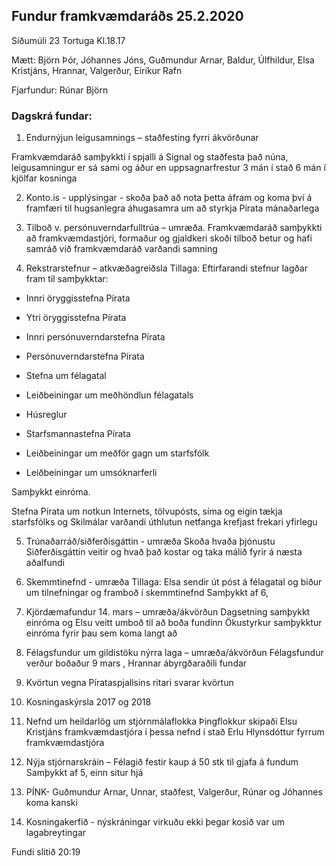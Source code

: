 ## Fundur framkvæmdaráðs 25.2.2020

Síðumúli 23 
Tortuga 
Kl.18.17

Mætt: Björn Þór, Jóhannes Jóns, Guðmundur Arnar, Baldur, Úlfhildur, Elsa Kristjáns, Hrannar, Valgerður, Eiríkur Rafn

Fjarfundur: Rúnar Björn

### Dagskrá fundar: 
 
 
  1. Endurnýjun leigusamnings – staðfesting fyrri ákvörðunar
  
  Framkvæmdaráð samþykkti í spjalli á Signal og staðfesta það núna, leigusamningur er sá sami og áður en uppsagnarfrestur 3 mán í stað 6 mán í kjölfar kosninga
 
 2. Konto.is - upplýsingar - skoða það að nota þetta áfram og koma því á framfæri til hugsanlegra áhugasamra um að styrkja Pírata mánaðarlega
 
 3. Tilboð v. persónuverndarfulltrúa – umræða. Framkvæmdaráð samþykkti að framkvæmdastjóri, formaður og gjaldkeri skoði tilboð betur og hafi samráð við framkvæmdaráð varðandi samning
 
 4. Rekstrarstefnur – atkvæðagreiðsla  Tillaga: Eftirfarandi stefnur lagðar fram til samþykktar:

* Innri öryggisstefna Pírata

* Ytri öryggisstefna Pírata

* Innri persónuverndarstefna Pírata

* Persónuverndarstefna Pírata

* Stefna um félagatal

* Leiðbeiningar um meðhöndlun félagatals

* Húsreglur

* Starfsmannastefna Pírata

* Leiðbeiningar um meðför gagn um starfsfólk

* Leiðbeiningar um umsóknarferli
 
Samþykkt einróma.

Stefna Pírata um notkun Internets, tölvupósts, síma og eigin tækja starfsfólks og Skilmálar varðandi úthlutun netfanga krefjast frekari yfirlegu
   
5. Trúnaðarráð/siðferðisgáttin - umræða Skoða hvaða þjónustu Siðferðisgáttin veitir og hvað það kostar og taka málið fyrir á næsta aðalfundi 

6. Skemmtinefnd - umræða Tillaga:  Elsa sendir út póst á félagatal og biður um tilnefningar og framboð í skemmtinefnd Samþykkt af 6,

7. Kjördæmafundur 14. mars – umræða/ákvörðun Dagsetning samþykkt  einróma og Elsu veitt umboð til að boða fundinn 
 Ökustyrkur samþykktur einróma fyrir þau sem koma langt að

8. Félagsfundur um  gildistöku nýrra laga – umræða/ákvörðun  Félagsfundur verður boðaður 9 mars , Hrannar ábyrgðaraðili fundar

9. Kvörtun vegna Pírataspjallsins  ritari svarar kvörtun

10. Kosningaskýrsla 2017 og 2018

11. Nefnd um heildarlög um stjórnmálaflokka Þingflokkur skipaði Elsu Kristjáns framkvæmdastjóra í þessa nefnd í stað Erlu Hlynsdóttur fyrrum framkvæmdastjóra

12. Nýja stjórnarskráin – Félagið festir kaup á 50 stk til gjafa á fundum Samþykkt af 5, einn situr hjá 

13. PÍNK- Guðmundur Arnar, Unnar, staðfest, Valgerður, Rúnar og Jóhannes koma kanski 

14. Kosningakerfið - nýskráningar virkuðu ekki þegar kosið var um lagabreytingar
 
Fundi slitið 20:19